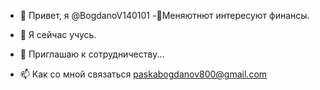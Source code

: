 - 👋 Привет, я @BogdanoV140101
-👀Меняютнют интересуют финансы. 
- 🌱 Я сейчас учусь.

- 💞️ Приглашаю к сотрудничеству...
- 📫 Как со мной связаться paskabogdanov800@gmail.com 



<!---
BogdanoV140101/BogdanoV140101 is a ✨ special ✨ repository because its `README.md` (this file) appears on your GitHub profile.
You can click the Preview link to take a look at your changes.
--->
